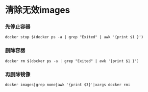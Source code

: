 # 清除无效images

### 先停止容器

```
docker stop $(docker ps -a | grep "Exited" | awk '{print $1 }') 

```
### 删除容器
```
docker rm $(docker ps -a | grep "Exited" | awk '{print $1 }')  
```

### 再删除镜像
```
docker images|grep none|awk '{print $3}'|xargs docker rmi
```
